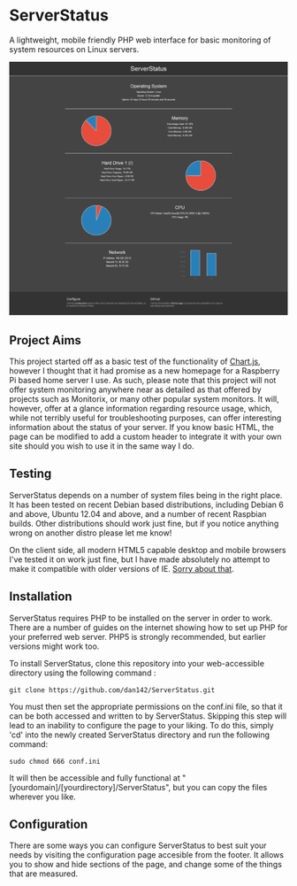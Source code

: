 # ServerStatus
A lightweight, mobile friendly PHP web interface for basic monitoring of system resources on Linux servers.

![ScreenShot](img/screenshots/home_capture.png)

## Project Aims
This project started off as a basic test of the functionality of [Chart.js](https://github.com/nnnick/Chart.js/), however I thought that it had promise as a new homepage for a Raspberry Pi based home server I use. As such, please note that this project will not offer system monitoring anywhere near as detailed as that offered by projects such as Monitorix, or many other popular system monitors. It will, however, offer at a glance information regarding resource usage, which, while not terribly useful for troubleshooting purposes, can offer interesting information about the status of your server. If you know basic HTML, the page can be modified to add a custom header to integrate it with your own site should you wish to use it in the same way I do.

## Testing
ServerStatus depends on a number of system files being in the right place. It has been tested on recent Debian based distributions, including Debian 6 and above, Ubuntu 12.04 and above, and a number of recent Raspbian builds. Other distributions should work just fine, but if you notice anything wrong on another distro please let me know!

On the client side, all modern HTML5 capable desktop and mobile browsers I've tested it on work just fine, but I have made absolutely no attempt to make it compatible with older versions of IE. [Sorry about that](https://www.google.com/chrome/browser/desktop/index.html).

## Installation
ServerStatus requires PHP to be installed on the server in order to work. There are a number of guides on the internet showing how to set up PHP for your preferred web server. PHP5 is strongly recommended, but earlier versions might work too.

To install ServerStatus, clone this repository into your web-accessible directory using the following command :
```
git clone https://github.com/dan142/ServerStatus.git
```

You must then set the appropriate permissions on the conf.ini file, so that it can be both accessed and written to by ServerStatus. Skipping this step will lead to an inability to configure the page to your liking. To do this, simply 'cd' into the newly created ServerStatus directory and run the following command:
```
sudo chmod 666 conf.ini
```

It will then be accessible and fully functional at "[yourdomain]/[yourdirectory]/ServerStatus", but you can copy the files wherever you like.

## Configuration
There are some ways you can configure ServerStatus to best suit your needs by visiting the configuration page accesible from the footer. It allows you to show and hide sections of the page, and change some of the things that are measured.
